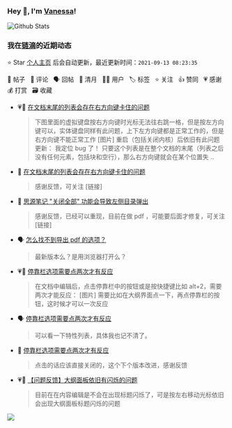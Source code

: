 ### Hey 👋, I'm [Vanessa](http://vanessa.b3log.org/)!

![Github Stats](https://github-readme-stats.vercel.app/api?username=Vanessa219&show_icons=true)

<!--events start -->

### 我在[链滴](https://ld246.com)的近期动态

⭐️ Star [个人主页](https://github.com/Vanessa219/Vanessa219) 后会自动更新，最近更新时间：`2021-09-13 08:23:35`

📝 帖子 &nbsp; 💬 评论 &nbsp; 🗣 回帖 &nbsp; 🌙 清月 &nbsp; 👨‍💻 用户 &nbsp; 🏷️ 标签 &nbsp; ⭐️ 关注 &nbsp; 👍 赞同 &nbsp; 💗 感谢 &nbsp; 💰 打赏 &nbsp; 🗃 收藏

* 💗📝 [在文档末尾的列表会存在右方向键卡住的问题](https://ld246.com/article/1631434502215)

  > 下图里面的虚拟键盘按右方向键时光标无法往右跳一格，但是按左方向键可以，实体键盘同样有此问题，上下左方向键都是正常工作的，但是右方向键不能正常工作 [图片] 重启（包括关闭内核）后依旧有此问题 更新： 我定位 bug 了！ 只要这个列表是在整个文档的末尾（列表之后没有任何元素，包括块和空行），那么右方向键就会在某个位置失 ..
* 💬 [在文档末尾的列表会存在右方向键卡住的问题](https://ld246.com/article/1631434502215/comment/1631459656262#comments)

  > 感谢反馈，可关注 [链接]
* 💬 [思源笔记 "关闭全部" 功能会导致左侧目录弹出](https://ld246.com/article/1631089162148/comment/1631459495690#comments)

  > 感谢反馈，已经可以重现，目前在做 pdf ，可能要后面才修复，可关注 [链接]
* 🗣 [怎么找不到导出 pdf 的选项？](https://ld246.com/article/1631454536255/comment/1631456313668#comments)

  > 最新版本么？是用浏览器打开么？
* 💗📝 [停靠栏选项需要点两次才有反应](https://ld246.com/article/1631270943064)

  > 在文档中编辑后，点击停靠栏中的按钮或是按快捷键比如 alt+2，需要两次才能反应： [图片] 需要比如在大纲界面点一下，再点停靠栏的按钮，这时候才可以一次反应
* 🗣 [停靠栏选项需要点两次才有反应](https://ld246.com/article/1631270943064/comment/1631375313330#comments)

  > 可以看一下特性列表，具体我也记不清了。
* 💬 [停靠栏选项需要点两次才有反应](https://ld246.com/article/1631270943064/comment/1631432331093#comments)

  > 点击的话应该直接关闭的，这个下个版本改进，感谢反馈
* 💗📝 [【问题反馈】大纲面板依旧有闪烁的问题](https://ld246.com/article/1631278743161)

  > 目前在在内容编辑是不会在出现标题闪烁了，可是按左右移动光标依旧会出现大纲面板标题闪烁的问题


<!--events end -->

<a title="Hits" target="_blank" href="https://github.com/Vanessa219/Vanessa219"><img src="https://hits.b3log.org/Vanessa219/Vanessa219.svg"></a>
